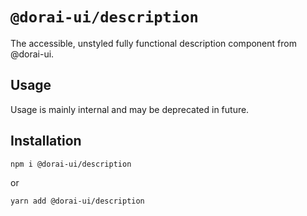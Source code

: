# `@dorai-ui/description`

The accessible, unstyled fully functional description component from @dorai-ui.

## Usage

Usage is mainly internal and may be deprecated in future.

## Installation

```sh
npm i @dorai-ui/description
```

or

```sh
yarn add @dorai-ui/description
```
